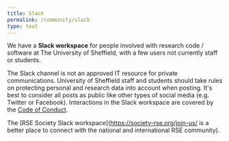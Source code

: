 ```yaml
---
title: Slack
permalink: /community/slack
type: text
---
```


We have a **Slack workspace** for people involved with research code / software at The University of Sheffield, with a few users not currently staff or students.

The Slack channel is not an approved IT resource for private communications. University of Sheffield staff and students should take rules on protecting personal and research data into account when posting. It's best to consider all posts as public like other types of social media (e.g. Twitter or Facebook). Interactions in the Slack workspace are covered by the [Code of Conduct](code_of_conduct).

The [RSE Society Slack workspace](https://society-rse.org/join-us/ is a better place to connect with the national and international RSE community).
